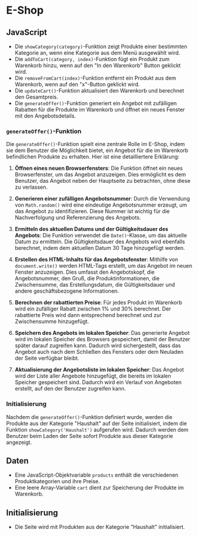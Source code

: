 # E-Shop
## JavaScript
- Die `showCategory(category)`-Funktion zeigt Produkte einer bestimmten Kategorie an, wenn eine Kategorie aus dem Menü ausgewählt wird.
- Die `addToCart(category, index)`-Funktion fügt ein Produkt zum Warenkorb hinzu, wenn auf den "In den Warenkorb" Button geklickt wird.
- Die `removeFromCart(index)`-Funktion entfernt ein Produkt aus dem Warenkorb, wenn auf den "x"-Button geklickt wird.
- Die `updateCart()`-Funktion aktualisiert den Warenkorb und berechnet den Gesamtpreis.
- Die `generateOffer()`-Funktion generiert ein Angebot mit zufälligen Rabatten für die Produkte im Warenkorb und öffnet ein neues Fenster mit den Angebotsdetails.

### `generateOffer()`-Funktion
Die `generateOffer()`-Funktion spielt eine zentrale Rolle im E-Shop, indem sie dem Benutzer die Möglichkeit bietet, ein Angebot für die im Warenkorb befindlichen Produkte zu erhalten. Hier ist eine detailliertere Erklärung:

1. **Öffnen eines neuen Browserfensters**: Die Funktion öffnet ein neues Browserfenster, um das Angebot anzuzeigen. Dies ermöglicht es dem Benutzer, das Angebot neben der Hauptseite zu betrachten, ohne diese zu verlassen.

2. **Generieren einer zufälligen Angebotsnummer**: Durch die Verwendung von `Math.random()` wird eine eindeutige Angebotsnummer erzeugt, um das Angebot zu identifizieren. Diese Nummer ist wichtig für die Nachverfolgung und Referenzierung des Angebots.

3. **Ermitteln des aktuellen Datums und der Gültigkeitsdauer des Angebots**: Die Funktion verwendet die `Date()`-Klasse, um das aktuelle Datum zu ermitteln. Die Gültigkeitsdauer des Angebots wird ebenfalls berechnet, indem dem aktuellen Datum 30 Tage hinzugefügt werden.

4. **Erstellen des HTML-Inhalts für das Angebotsfenster**: Mithilfe von `document.write()` werden HTML-Tags erstellt, um das Angebot im neuen Fenster anzuzeigen. Dies umfasst den Angebotskopf, die Angebotsnummer, den Gruß, die Produktinformationen, die Zwischensumme, das Erstellungsdatum, die Gültigkeitsdauer und andere geschäftsbezogene Informationen.

5. **Berechnen der rabattierten Preise**: Für jedes Produkt im Warenkorb wird ein zufälliger Rabatt zwischen 1% und 30% berechnet. Der rabattierte Preis wird dann entsprechend berechnet und zur Zwischensumme hinzugefügt.

6. **Speichern des Angebots im lokalen Speicher**: Das generierte Angebot wird im lokalen Speicher des Browsers gespeichert, damit der Benutzer später darauf zugreifen kann. Dadurch wird sichergestellt, dass das Angebot auch nach dem Schließen des Fensters oder dem Neuladen der Seite verfügbar bleibt.

7. **Aktualisierung der Angebotsliste im lokalen Speicher**: Das Angebot wird der Liste aller Angebote hinzugefügt, die bereits im lokalen Speicher gespeichert sind. Dadurch wird ein Verlauf von Angeboten erstellt, auf den der Benutzer zugreifen kann.

### Initialisierung
Nachdem die `generateOffer()`-Funktion definiert wurde, werden die Produkte aus der Kategorie "Haushalt" auf der Seite initialisiert, indem die Funktion `showCategory('Haushalt')` aufgerufen wird. Dadurch werden dem Benutzer beim Laden der Seite sofort Produkte aus dieser Kategorie angezeigt.

## Daten
- Eine JavaScript-Objektvariable `products` enthält die verschiedenen Produktkategorien und ihre Preise.
- Eine leere Array-Variable `cart` dient zur Speicherung der Produkte im Warenkorb.

## Initialisierung
- Die Seite wird mit Produkten aus der Kategorie "Haushalt" initialisiert.


